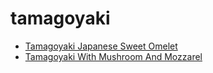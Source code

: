# tamagoyaki

 * [Tamagoyaki Japanese Sweet Omelet](index/t/tamagoyaki-japanese-sweet-omelet.json)
 * [Tamagoyaki With Mushroom And Mozzarel](index/t/tamagoyaki-with-mushroom-and-mozzarel.json)
